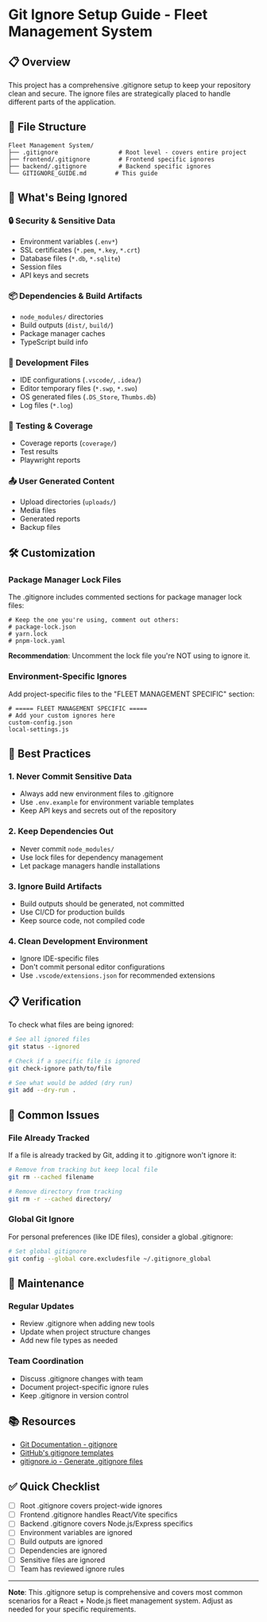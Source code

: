 # Git Ignore Setup Guide - Fleet Management System

## 📋 Overview

This project has a comprehensive .gitignore setup to keep your repository clean and secure. The ignore files are strategically placed to handle different parts of the application.

## 📁 File Structure

```
Fleet Management System/
├── .gitignore                 # Root level - covers entire project
├── frontend/.gitignore        # Frontend specific ignores
├── backend/.gitignore         # Backend specific ignores
└── GITIGNORE_GUIDE.md        # This guide
```

## 🎯 What's Being Ignored

### 🔒 **Security & Sensitive Data**
- Environment variables (`.env*`)
- SSL certificates (`*.pem`, `*.key`, `*.crt`)
- Database files (`*.db`, `*.sqlite`)
- Session files
- API keys and secrets

### 📦 **Dependencies & Build Artifacts**
- `node_modules/` directories
- Build outputs (`dist/`, `build/`)
- Package manager caches
- TypeScript build info

### 📝 **Development Files**
- IDE configurations (`.vscode/`, `.idea/`)
- Editor temporary files (`*.swp`, `*.swo`)
- OS generated files (`.DS_Store`, `Thumbs.db`)
- Log files (`*.log`)

### 🧪 **Testing & Coverage**
- Coverage reports (`coverage/`)
- Test results
- Playwright reports

### 📤 **User Generated Content**
- Upload directories (`uploads/`)
- Media files
- Generated reports
- Backup files

## 🛠 **Customization**

### Package Manager Lock Files
The .gitignore includes commented sections for package manager lock files:

```gitignore
# Keep the one you're using, comment out others:
# package-lock.json
# yarn.lock
# pnpm-lock.yaml
```

**Recommendation**: Uncomment the lock file you're NOT using to ignore it.

### Environment-Specific Ignores
Add project-specific files to the "FLEET MANAGEMENT SPECIFIC" section:

```gitignore
# ===== FLEET MANAGEMENT SPECIFIC =====
# Add your custom ignores here
custom-config.json
local-settings.js
```

## 🔧 **Best Practices**

### 1. **Never Commit Sensitive Data**
- Always add new environment files to .gitignore
- Use `.env.example` for environment variable templates
- Keep API keys and secrets out of the repository

### 2. **Keep Dependencies Out**
- Never commit `node_modules/`
- Use lock files for dependency management
- Let package managers handle installations

### 3. **Ignore Build Artifacts**
- Build outputs should be generated, not committed
- Use CI/CD for production builds
- Keep source code, not compiled code

### 4. **Clean Development Environment**
- Ignore IDE-specific files
- Don't commit personal editor configurations
- Use `.vscode/extensions.json` for recommended extensions

## 📋 **Verification**

To check what files are being ignored:

```bash
# See all ignored files
git status --ignored

# Check if a specific file is ignored
git check-ignore path/to/file

# See what would be added (dry run)
git add --dry-run .
```

## 🚨 **Common Issues**

### File Already Tracked
If a file is already tracked by Git, adding it to .gitignore won't ignore it:

```bash
# Remove from tracking but keep local file
git rm --cached filename

# Remove directory from tracking
git rm -r --cached directory/
```

### Global Git Ignore
For personal preferences (like IDE files), consider a global .gitignore:

```bash
# Set global gitignore
git config --global core.excludesfile ~/.gitignore_global
```

## 🔄 **Maintenance**

### Regular Updates
- Review .gitignore when adding new tools
- Update when project structure changes
- Add new file types as needed

### Team Coordination
- Discuss .gitignore changes with team
- Document project-specific ignore rules
- Keep .gitignore in version control

## 📚 **Resources**

- [Git Documentation - gitignore](https://git-scm.com/docs/gitignore)
- [GitHub's gitignore templates](https://github.com/github/gitignore)
- [gitignore.io - Generate .gitignore files](https://www.toptal.com/developers/gitignore)

## ✅ **Quick Checklist**

- [ ] Root .gitignore covers project-wide ignores
- [ ] Frontend .gitignore handles React/Vite specifics
- [ ] Backend .gitignore covers Node.js/Express specifics
- [ ] Environment variables are ignored
- [ ] Build outputs are ignored
- [ ] Dependencies are ignored
- [ ] Sensitive files are ignored
- [ ] Team has reviewed ignore rules

---

**Note**: This .gitignore setup is comprehensive and covers most common scenarios for a React + Node.js fleet management system. Adjust as needed for your specific requirements.

